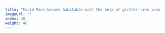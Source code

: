 ```yaml
---
title: "Could Mars become habitable with the help of glitter-like iron rods?"
imageUrl: ""
index: 48
weight: 48
---
```

